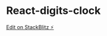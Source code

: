 # React-digits-clock

[Edit on StackBlitz ⚡️](https://stackblitz.com/edit/stackblitz-starters-mjdxxp)
